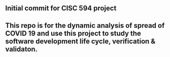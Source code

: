 ## Initial commit for CISC 594 project
## This repo is for the dynamic analysis of spread of COVID 19 and use this project to study the software development life cycle, verification & validaton.